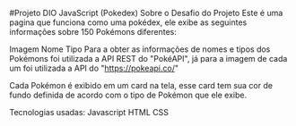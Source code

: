 #Projeto DIO JavaScript (Pokedex)
Sobre o Desafio do Projeto
Este é uma pagina que funciona como uma pokédex, ele exibe as seguintes informações sobre 150 Pokémons diferentes:

Imagem
Nome
Tipo
Para a obter as informações de nomes e tipos dos Pokémons foi utilizada a API REST do "PokéAPI", já para a imagem de cada um foi utilizada a API do "https://pokeapi.co/"

Cada Pokémon é exibido em um card na tela, esse card tem sua cor de fundo definida de acordo com o tipo de Pokémon que ele exibe.

Tecnologias usadas:
Javascript
HTML
CSS

